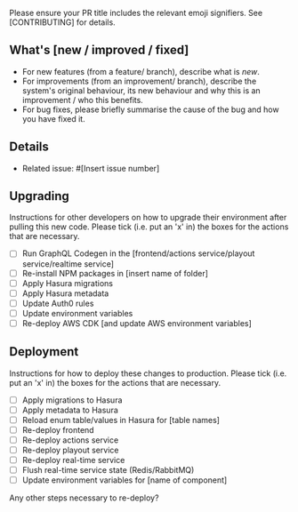 Please ensure your PR title includes the relevant emoji signifiers. See
[CONTRIBUTING] for details.

## What's [new / improved / fixed]

- For new features (from a feature/ branch), describe what is _new_.
- For improvements (from an improvement/ branch), describe the system's original
  behaviour, its new behaviour and why this is an improvement / who this
  benefits.
- For bug fixes, please briefly summarise the cause of the bug and how you have
  fixed it.

## Details

- Related issue: #[Insert issue number]

## Upgrading

Instructions for other developers on how to upgrade their environment after
pulling this new code. Please tick (i.e. put an 'x' in) the boxes for the
actions that are necessary.

- [ ] Run GraphQL Codegen in the [frontend/actions service/playout service/realtime service]
- [ ] Re-install NPM packages in [insert name of folder]
- [ ] Apply Hasura migrations
- [ ] Apply Hasura metadata
- [ ] Update Auth0 rules
- [ ] Update environment variables
- [ ] Re-deploy AWS CDK [and update AWS environment variables]

## Deployment

Instructions for how to deploy these changes to production. Please tick (i.e.
put an 'x' in) the boxes for the actions that are necessary.

- [ ] Apply migrations to Hasura
- [ ] Apply metadata to Hasura
- [ ] Reload enum table/values in Hasura for [table names]
- [ ] Re-deploy frontend
- [ ] Re-deploy actions service
- [ ] Re-deploy playout service
- [ ] Re-deploy real-time service
- [ ] Flush real-time service state (Redis/RabbitMQ)
- [ ] Update environment variables for [name of component]

Any other steps necessary to re-deploy?
